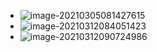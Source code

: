 + ![image-20210305081427615](https://cdn.jsdelivr.net/gh/smallzhong/picgo-pic-bed/image-20210305081427615.png)
+ ![image-20210312084051423](https://cdn.jsdelivr.net/gh/smallzhong/picgo-pic-bed/image-20210312084051423.png)
+ ![image-20210312090724986](https://cdn.jsdelivr.net/gh/smallzhong/picgo-pic-bed/image-20210312090724986.png)